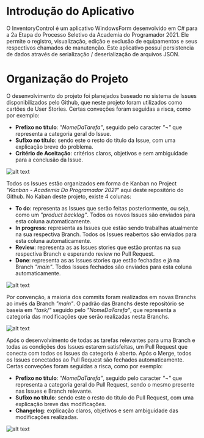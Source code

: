# Introdução do Aplicativo
O InventoryControl é um aplicativo WindowsForm desenvolvido em C# para a 2a Etapa do Processo Seletivo da Academia do Programador 2021. Ele permite o registro, visualização, edição e exclusão de equipamentos e seus respectivos chamados de manutenção. Este aplicativo possuí persistencia de dados através de serialização / deserialização de arquivos JSON.

# Organização do Projeto
O desenvolvimento do projeto foi planejados baseado no sistema de Issues disponibilizados pelo Github, que neste projeto foram utilizados como cartões de User Stories. Certas conveções foram seguidas a risca, como por exemplo:
  - **Prefixo no título**: *"NomeDaTarefa"*, seguido pelo caracter *"¬"* que representa a categoria geral do Issue.
  - **Sufixo no título**: sendo este o resto do título da Issue, com uma explicação breve do problema.
  - **Critério de Aceitação**: critérios claros, objetivos e sem ambiguidade para a conclusão da Issue.

![alt text](https://raw.githubusercontent.com/pedro-ca/AcademiaDoProgramador2021/main/Imagens/issue%20academia%20do%20programador.JPG?token=AMEQONBXTRW42J5W5RA6EI3ALY572)

Todos os Issues estão organizados em forma de Kanban no Project *"Kanban - Academia Do Programador 2021"* aqui deste repositório do Github. No Kaban deste projeto, existe 4 colunas:
  - **To do**: representa as Issues que serão feitas posteriormente, ou seja, como um *"product backlog"*. Todos os novos Issues são enviados para esta coluna automaticamente.
  - **In progress**: representa as Issues que estão sendo trabalhas atualmente na sua respectiva Branch. Todos os Issues reabertos são enviados para esta coluna automaticamente.
  - **Review**: representa as as Issues stories que estão prontas na sua respectiva Branch e esperando review no Pull Request. 
  - **Done**: representa as as Issues stories que estão fechadas e já na Branch *"main"*. Todos Issues fechados são enviados para esta coluna automaticamente.

![alt text](https://raw.githubusercontent.com/pedro-ca/AcademiaDoProgramador2021/main/Imagens/kaban%20academia%20do%20programador.JPG?token=AMEQONCQ6VALE655VL3GQRLALY6BW)

Por convenção, a maioria dos commits foram realizados em novas Branchs ao invés da Branch *"main"*. O padrão das Branchs deste repositório se baseia em *"task/"* seguido pelo *"NomeDaTarefa"*, que representa a categoria das modificações que serão realizadas nesta Branchs.

![alt text](https://raw.githubusercontent.com/pedro-ca/AcademiaDoProgramador2021/main/Imagens/branch%20tree%20academia%20do%20programador.JPG?token=AMEQONCR2WWSHIWMT7H4Q3TALY6CQ)

Após o desenvolvimento de todas as tarefas relevantes para uma Branch e todas as condições dos Issues estarem satisfeitas, um Pull Request que conecta com todos os Issues da categoria é aberto. Após o Merge, todos os Issues conectados ao Pull Request são fechados automaticamente. Certas conveções foram seguidas a risca, como por exemplo:
  - **Prefixo no título**: *"NomeDaTarefa"*, seguido pelo caracter *"¬"* que representa a categoria geral do Pull Request, sendo o mesmo presente nas Issues e Branch relevante.
  - **Sufixo no título**: sendo este o resto do título do Pull Request, com uma explicação breve das modificações.
  - **Changelog**: explicação claros, objetivos e sem ambiguidade das modificações realizadas.

![alt text](https://raw.githubusercontent.com/pedro-ca/AcademiaDoProgramador2021/main/Imagens/pull%20request%20academia%20do%20programador.JPG?token=AMEQONDAZ7IXJ4E4NRKCDMDALY6DM)
